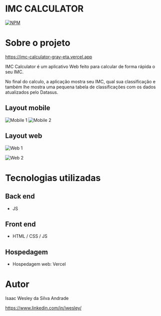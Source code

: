 # IMC CALCULATOR
[![NPM](https://img.shields.io/npm/l/react)](https://github.com/d0tcon/imc-calculator/blob/main/LICENSE) 

# Sobre o projeto

https://imc-calculator-gray-eta.vercel.app

IMC Calculator é um aplicativo Web feito para calcular de forma rápida o seu IMC.

No final do calculo, a aplicação mostra seu IMC, qual sua classificação e também lhe mostra uma pequena tabela de classificações com os dados atualizados pelo Datasus.

## Layout mobile
![Mobile 1](https://github.com/d0tcon/images/blob/main/mobile%20imc%201.png) ![Mobile 2](https://github.com/d0tcon/images/blob/main/mobile%20imc%202.png)

## Layout web
![Web 1](https://github.com/d0tcon/images/blob/main/desktop%20imc%201.png)

![Web 2](https://github.com/d0tcon/images/blob/main/desktop%20imc%202.png)

# Tecnologias utilizadas
## Back end
- JS
## Front end
- HTML / CSS / JS 
## Hospedagem 
- Hospedagem web: Vercel

# Autor

Isaac Wesley da Silva Andrade

https://www.linkedin.com/in/iwesley/

